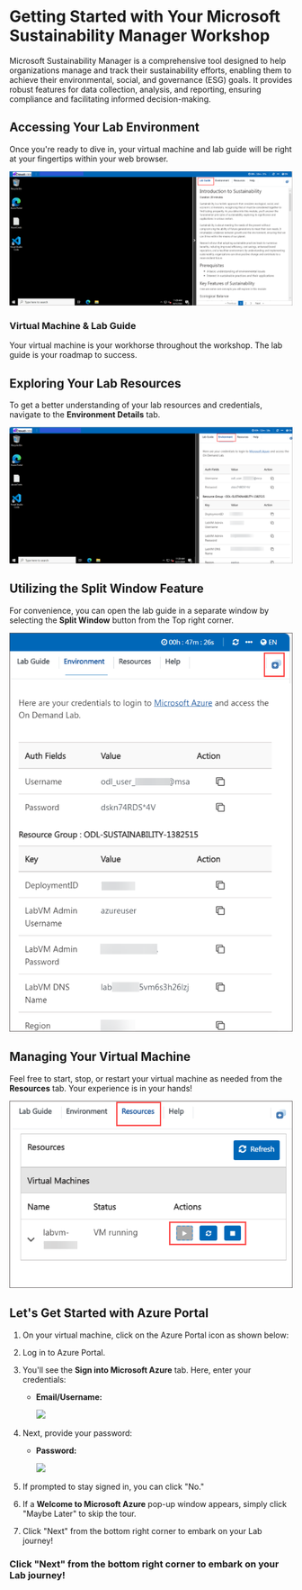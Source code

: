 # Getting Started with Your Microsoft Sustainability Manager Workshop
 
Microsoft Sustainability Manager is a comprehensive tool designed to help organizations manage and track their sustainability efforts, enabling them to achieve their environmental, social, and governance (ESG) goals. It provides robust features for data collection, analysis, and reporting, ensuring compliance and facilitating informed decision-making.

## Accessing Your Lab Environment
 
Once you're ready to dive in, your virtual machine and lab guide will be right at your fingertips within your web browser.

  ![image](../media/lab01-154.png)

### Virtual Machine & Lab Guide
 
Your virtual machine is your workhorse throughout the workshop. The lab guide is your roadmap to success.
 
## Exploring Your Lab Resources
 
To get a better understanding of your lab resources and credentials, navigate to the **Environment Details** tab.

   ![image](../media/lab01-155.png)
   
## Utilizing the Split Window Feature
 
For convenience, you can open the lab guide in a separate window by selecting the **Split Window** button from the Top right corner.

   ![image](../media/lab01-156.png)
   
## Managing Your Virtual Machine
 
Feel free to start, stop, or restart your virtual machine as needed from the **Resources** tab. Your experience is in your hands!

   ![image](../media/lab01-157.png)

## Let's Get Started with Azure Portal
 
1. On your virtual machine, click on the Azure Portal icon as shown below:

1. Log in to Azure Portal.

1. You'll see the **Sign into Microsoft Azure** tab. Here, enter your credentials:
 
   - **Email/Username:** <inject key="AzureAdUserEmail"></inject>

     ![](../media/intro1.png)

1. Next, provide your password:
 
   - **Password:** <inject key="AzureAdUserPassword"></inject>

     ![](../media/intro2.png)

1. If prompted to stay signed in, you can click "No."
 
1. If a **Welcome to Microsoft Azure** pop-up window appears, simply click "Maybe Later" to skip the tour.

1. Click "Next" from the bottom right corner to embark on your Lab journey! 
   
### Click "Next" from the bottom right corner to embark on your Lab journey!
